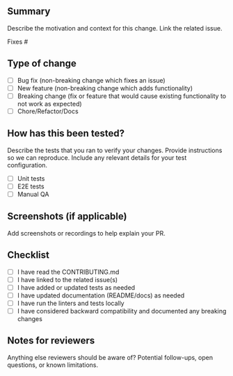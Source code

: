 ## Summary

Describe the motivation and context for this change. Link the related issue.

Fixes #<issue-number>

## Type of change

- [ ] Bug fix (non-breaking change which fixes an issue)
- [ ] New feature (non-breaking change which adds functionality)
- [ ] Breaking change (fix or feature that would cause existing functionality to not work as expected)
- [ ] Chore/Refactor/Docs

## How has this been tested?

Describe the tests that you ran to verify your changes. Provide instructions so we can reproduce. Include any relevant details for your test configuration.

- [ ] Unit tests
- [ ] E2E tests
- [ ] Manual QA

## Screenshots (if applicable)

Add screenshots or recordings to help explain your PR.

## Checklist

- [ ] I have read the CONTRIBUTING.md
- [ ] I have linked to the related issue(s)
- [ ] I have added or updated tests as needed
- [ ] I have updated documentation (README/docs) as needed
- [ ] I have run the linters and tests locally
- [ ] I have considered backward compatibility and documented any breaking changes

## Notes for reviewers

Anything else reviewers should be aware of? Potential follow-ups, open questions, or known limitations.
